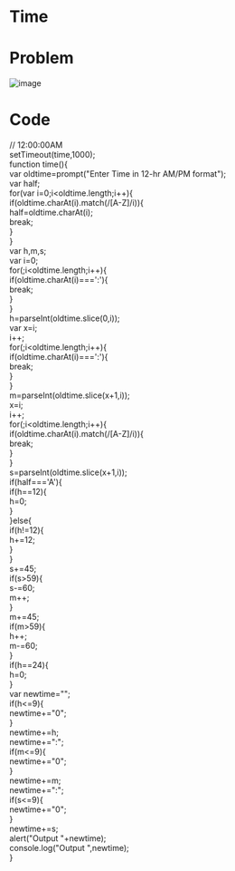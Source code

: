 # Time
# Problem
![image](https://user-images.githubusercontent.com/44205030/112806170-24175300-9094-11eb-9b19-fe6efeebe7d0.png)   
# Code
// 12:00:00AM   
setTimeout(time,1000);   
function time(){   
    var oldtime=prompt("Enter Time in 12-hr AM/PM format");   
    var half;   
    for(var i=0;i<oldtime.length;i++){   
        if(oldtime.charAt(i).match(/[A-Z]/i)){   
            half=oldtime.charAt(i);    
            break;   
        }   
    }   
    var h,m,s;   
    var i=0;   
    for(;i<oldtime.length;i++){   
        if(oldtime.charAt(i)===':'){   
            break;   
        }   
    }    
    h=parseInt(oldtime.slice(0,i));   
    var x=i;   
    i++;   
    for(;i<oldtime.length;i++){   
        if(oldtime.charAt(i)===':'){   
            break;   
        }   
    }   
    m=parseInt(oldtime.slice(x+1,i));   
    x=i;   
    i++;   
    for(;i<oldtime.length;i++){   
        if(oldtime.charAt(i).match(/[A-Z]/i)){   
            break;   
        }    
    }   
    s=parseInt(oldtime.slice(x+1,i));   
    if(half==='A'){   
        if(h==12){   
            h=0;   
        }   
    }else{   
        if(h!=12){   
            h+=12;   
        }   
    }   
    s+=45;   
    if(s>59){   
        s-=60;   
        m++;   
    }   
    m+=45;   
    if(m>59){   
        h++;   
        m-=60;   
    }   
    if(h==24){   
        h=0;   
    }   
    var newtime="";   
    if(h<=9){   
        newtime+="0";   
    }   
    newtime+=h;   
    newtime+=":";   
    if(m<=9){   
        newtime+="0";   
    }   
    newtime+=m;   
    newtime+=":";   
    if(s<=9){   
        newtime+="0";   
    }   
    newtime+=s;   
    alert("Output "+newtime);   
    console.log("Output ",newtime);   
}   
